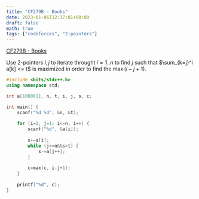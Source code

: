 ```yaml
---
title: "CF279B - Books"
date: 2023-01-06T12:37:01+08:00
draft: false
math: true
tags: ["codeforces", "2-pointers"]
---
```


[CF279B - Books](https://codeforces.com/contest/279/problem/B)

Use 2-pointers $i, j$ to iterate throught $i=1..n$ to find $j$ such that $\sum_{k=j}^i a[k] <= t$ is maximized in order to find the $\max(i-j+1)$.

```cpp
#include <bits/stdc++.h>
using namespace std;

int a[100001], n, t, i, j, s, c;

int main() {
    scanf("%d %d", &n, &t);
    
    for (i=1, j=1; i<=n; i++) {
        scanf("%d", &a[i]);
        
        s+=a[i];
        while (j<=n&&s>t) {
            s-=a[j++];  
        }
        
        c=max(c, i-j+1);
    }
    
    printf("%d", c);
}
```